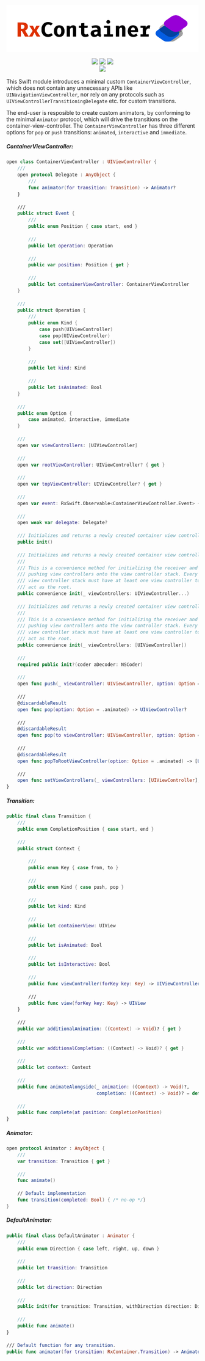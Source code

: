 <p align="center"><img src="Resources/logo.png" /></p>
<p align="center">
	<img src="https://img.shields.io/badge/Language-Swift%204.0-orange.svg?style=flat-square&link=https://swift.org&link=https://github.com/apple/swift/blob/master/CHANGELOG.md"/>	
	<img src="https://img.shields.io/cocoapods/v/RxContainer.svg?maxAge=120&label=Version&colorB=01A5EB&style=flat-square"/>
	<img src="https://img.shields.io/badge/License-MIT-ff5050.svg?maxAge=120&style=flat-square"/><br>
	<!---hide until linked correctly--
	<a href="https://travis-ci.org/DevAndArtist/RxContainer">
		<img src="http://img.shields.io/travis/DevAndArtist/RxContainer.svg?label=Travis%20CI&style=flat-square"/>
	</a><br>
	<a href="https://codecov.io/gh/DevAndArtist/RxContainer">
		<img src="https://img.shields.io/codecov/c/github/DevAndArtist/RxContainer.svg?label=Code%20coverage&style=flat-square"/>
	--->
	</a>
	<img src="https://img.shields.io/badge/Compatibility-Carthage%20%7C%20CocoaPods-a0a0a0.svg?maxAge=120&style=flat-square"/>
</p>

This Swift module introduces a minimal custom `ContainerViewController`, which does not contain any unnecessary APIs like `UINavigationViewController`, nor rely on any protocols such as `UIViewControllerTransitioningDelegate` etc. for custom transitions.

The end-user is resposible to create custom animators, by conforming to the minimal `Animator` protocol, which will drive the transitions on the container-view-controller.  The `ContainerViewController` has three different options for `pop` or `push` transitions: `animated`, `interactive` and `immediate`.

##### ContainerViewController:

```swift
open class ContainerViewController : UIViewController {
    ///
    open protocol Delegate : AnyObject {
        ///
        func animator(for transition: Transition) -> Animator?
    }

    ///
    public struct Event {
        ///
        public enum Position { case start, end }

        ///
        public let operation: Operation

        ///
        public var position: Position { get }

        ///
        public let containerViewController: ContainerViewController
    }

    ///
    public struct Operation {
        ///
        public enum Kind {
            case push(UIViewController)
            case pop(UIViewController)
            case set([UIViewController])
        }
        
        ///
        public let kind: Kind

        ///
        public let isAnimated: Bool
    }
    
    ///
    public enum Option {
        case animated, interactive, immediate
    }

    ///
    open var viewControllers: [UIViewController]

    ///
    open var rootViewController: UIViewController? { get }

    ///
    open var topViewController: UIViewController? { get }

    ///
    open var event: RxSwift.Observable<ContainerViewController.Event> { get }

    ///
    open weak var delegate: Delegate?

    /// Initializes and returns a newly created container view controller.
    public init()

    /// Initializes and returns a newly created container view controller.
    ///
    /// This is a convenience method for initializing the receiver and
    /// pushing view controllers onto the view controller stack. Every
    /// view controller stack must have at least one view controller to 
    /// act as the root.
    public convenience init(_ viewControllers: UIViewController...)

    /// Initializes and returns a newly created container view controller.
    ///
    /// This is a convenience method for initializing the receiver and
    /// pushing view controllers onto the view controller stack. Every
    /// view controller stack must have at least one view controller to 
    /// act as the root.
    public convenience init(_ viewControllers: [UIViewController])

    ///
    required public init?(coder aDecoder: NSCoder)

    ///
    open func push(_ viewController: UIViewController, option: Option = .animated)
    
    ///
    @discardableResult
    open func pop(option: Option = .animated) -> UIViewController?
    
    ///
    @discardableResult
    open func pop(to viewController: UIViewController, option: Option = .animated) -> [UIViewController]?
    
    ///
    @discardableResult
    open func popToRootViewController(option: Option = .animated) -> [UIViewController]?
    
    ///
    open func setViewControllers(_ viewControllers: [UIViewController], option: Option = .animated)
}
```

##### Transition:

```swift 
public final class Transition {
    ///
    public enum CompletionPosition { case start, end }

    ///
    public struct Context {

        ///
        public enum Key { case from, to }

        ///
        public enum Kind { case push, pop }

        ///
        public let kind: Kind

        ///
        public let containerView: UIView

        ///
        public let isAnimated: Bool

        ///
        public let isInteractive: Bool

        ///
        public func viewController(forKey key: Key) -> UIViewController

        ///
        public func view(forKey key: Key) -> UIView
    }

    ///
    public var additionalAnimation: ((Context) -> Void)? { get }
    
    ///
    public var additionalCompletion: ((Context) -> Void)? { get }
    
    ///
    public let context: Context
    
    ///
    public func animateAlongside(_ animation: ((Context) -> Void)?, 
                                 completion: ((Context) -> Void)? = default)

    ///
    public func complete(at position: CompletionPosition)
}
```

##### Animator:

```swift
open protocol Animator : AnyObject {
    ///
    var transition: Transition { get }

    ///
    func animate()
    
    // Default implementation
    func transition(completed: Bool) { /* no-op */}
}
```
##### DefaultAnimator:

```swift
public final class DefaultAnimator : Animator {
    ///
    public enum Direction { case left, right, up, down }

    ///
    public let transition: Transition

    ///
    public let direction: Direction

    ///
    public init(for transition: Transition, withDirection direction: Direction)

    ///
    public func animate()
}

/// Default function for any transition.
public func animator(for transition: RxContainer.Transition) -> Animator
```